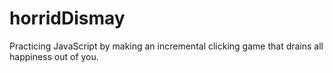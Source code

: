 # horridDismay
Practicing JavaScript by making an incremental clicking game that drains all happiness out of you.
